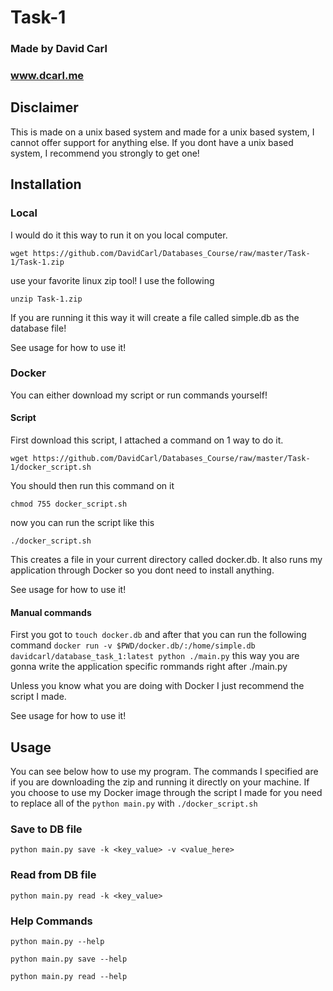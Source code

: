 # Task-1

### Made by David Carl
### www.dcarl.me

## Disclaimer

This is made on a unix based system and made for a unix based system, I cannot offer support for anything else. If you dont have a unix based system, I recommend you strongly to get one!

## Installation

### Local

I would do it this way to run it on you local computer.

```wget https://github.com/DavidCarl/Databases_Course/raw/master/Task-1/Task-1.zip```

use your favorite linux zip tool! I use the following

```unzip Task-1.zip```

If you are running it this way it will create a file called simple.db as the database file!

See usage for how to use it!


### Docker

You can either download my script or run commands yourself!

#### Script

First download this script, I attached a command on 1 way to do it.

```wget https://github.com/DavidCarl/Databases_Course/raw/master/Task-1/docker_script.sh```

You should then run this command on it

```chmod 755 docker_script.sh```

now you can run the script like this

```./docker_script.sh```

This creates a file in your current directory called docker.db. It also runs my application through Docker so you dont need to install anything.

See usage for how to use it!

#### Manual commands

First you got to ```touch docker.db``` and after that you can run the following command ```docker run -v $PWD/docker.db/:/home/simple.db davidcarl/database_task_1:latest python ./main.py``` this way you are gonna write the application specific rommands right after ./main.py

Unless you know what you are doing with Docker I just recommend the script I made.

See usage for how to use it!

## Usage

You can see below how to use my program. The commands I specified are if you are downloading the zip and running it directly on your machine. If you choose to use my Docker image through the script I made for you need to replace all of the ```python main.py``` with ```./docker_script.sh```

### Save to DB file

```python main.py save -k <key_value> -v <value_here>```

### Read from DB file

```python main.py read -k <key_value>```

### Help Commands

 ```python main.py --help```

 ```python main.py save --help```
 
 ```python main.py read --help```
